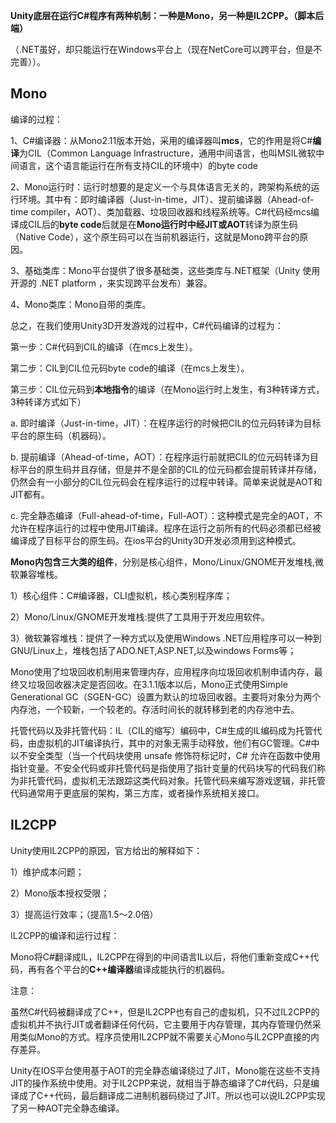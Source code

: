 **Unity底层在运行C#程序有两种机制：一种是Mono，另一种是IL2CPP。（脚本后端）**

（.NET虽好，却只能运行在Windows平台上（现在NetCore可以跨平台，但是不完善））。

## **Mono**

编译的过程：

1、C#编译器：从Mono2.11版本开始，采用的编译器叫**mcs**，它的作用是将C#**编译**为CIL（Common Language Infrastructure，通用中间语言，也叫MSIL微软中间语言，这个语言能运行在所有支持CIL的环境中）的byte code

2、Mono运行时：运行时想要的是定义一个与具体语言无关的，跨架构系统的运行环境。其中有：即时编译器（Just-in-time，JIT）、提前编译器（Ahead-of-time compiler，AOT）、类加载器、垃圾回收器和线程系统等。C#代码经mcs编译成CIL后的**byte code**后就是在**Mono运行时中经JIT或AOT**转译为原生码（Native Code），这个原生码可以在当前机器运行，这就是Mono跨平台的原因。

3、基础类库：Mono平台提供了很多基础类，这些类库与.NET框架（Unity 使用开源的 .NET platform ，来实现跨平台发布）兼容。

4、Mono类库：Mono自带的类库。

总之，在我们使用Unity3D开发游戏的过程中，C#代码编译的过程为：

第一步：C#代码到CIL的编译（在mcs上发生）。

第二步：CIL到CIL位元码byte code的编译（在mcs上发生）。

第三步：CIL位元码到**本地指令**的编译（在Mono运行时上发生，有3种转译方式，3种转译方式如下）

a. 即时编译（Just-in-time，JIT）：在程序运行的时候把CIL的位元码转译为目标平台的原生码（机器码）。

b. 提前编译（Ahead-of-time，AOT）：在程序运行前就把CIL的位元码转译为目标平台的原生码并且存储，但是并不是全部的CIL的位元码都会提前转译并存储，仍然会有一小部分的CIL位元码会在程序运行的过程中转译。简单来说就是AOT和JIT都有。

c. 完全静态编译（Full-ahead-of-time，Full-AOT）：这种模式是完全的AOT，不允许在程序运行的过程中使用JIT编译。程序在运行之前所有的代码必须都已经被编译成了目标平台的原生码。在ios平台的Unity3D开发必须用到这种模式。

**Mono内包含三大类的组件**，分别是核心组件，Mono/Linux/GNOME开发堆栈,微软兼容堆栈。

1）核心组件：C#编译器，CLI虚拟机，核心类别程序库；

2）Mono/Linux/GNOME开发堆栈:提供了工具用于开发应用软件。

3）微软兼容堆栈：提供了一种方式以及使用Windows .NET应用程序可以一种到GNU/Linux上，堆栈包括了ADO.NET,ASP.NET,以及windows Forms等；

Mono使用了垃圾回收机制用来管理内存，应用程序向垃圾回收机制申请内存，最终又垃圾回收器决定是否回收。在3.1.1版本以后，Mono正式使用Simple Generational GC（SGEN-GC）设置为默认的垃圾回收器。主要将对象分为两个内存池，一个较新，一个较老的。存活时间长的就转移到老的内存池中去。

托管代码以及非托管代码：IL（CIL的缩写）编码中，C#生成的IL编码成为托管代码，由虚拟机的JIT编译执行，其中的对象无需手动释放，他们有GC管理。C#中以不安全类型（当一个代码块使用 unsafe 修饰符标记时，C# 允许在函数中使用指针变量。不安全代码或非托管代码是指使用了指针变量的代码块写的代码我们称为非托管代码，虚拟机无法跟踪这类代码对象。托管代码来编写游戏逻辑，非托管代码通常用于更底层的架构，第三方库，或者操作系统相关接口。





## IL2CPP

Unity使用IL2CPP的原因，官方给出的解释如下：

1）维护成本问题；

2）Mono版本授权受限；

3）提高运行效率；（提高1.5～2.0倍）

IL2CPP的编译和运行过程：

Mono将C#翻译成IL，IL2CPP在得到的中间语言IL以后，将他们重新变成C++代码，再有各个平台的**C++编译器**编译成能执行的机器码。

注意：

虽然C#代码被翻译成了C++，但是IL2CPP也有自己的虚拟机，只不过IL2CPP的虚拟机并不执行JIT或者翻译任何代码，它主要用于内存管理，其内存管理仍然采用类似Mono的方式。程序员使用IL2CPP就不需要关心Mono与IL2CPP直接的内存差异。

Unity在IOS平台使用基于AOT的完全静态编译绕过了JIT，Mono能在这些不支持JIT的操作系统中使用。对于IL2CPP来说，就相当于静态编译了C#代码，只是编译成了C++代码，最后翻译成二进制机器码绕过了JIT。所以也可以说IL2CPP实现了另一种AOT完全静态编译。